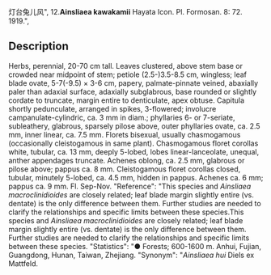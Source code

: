 灯台兔儿风",
12.**Ainsliaea kawakamii** Hayata Icon. Pl. Formosan. 8: 72. 1919.",

## Description
Herbs, perennial, 20-70 cm tall. Leaves clustered, above stem base or crowded near midpoint of stem; petiole (2.5-)3.5-8.5 cm, wingless; leaf blade ovate, 5-7(-9.5) × 3-6 cm, papery, palmate-pinnate veined, abaxially paler than adaxial surface, adaxially subglabrous, base rounded or slightly cordate to truncate, margin entire to denticulate, apex obtuse. Capitula shortly pedunculate, arranged in spikes, 3-flowered; involucre campanulate-cylindric, ca. 3 mm in diam.; phyllaries 6- or 7-seriate, subleathery, glabrous, sparsely pilose above, outer phyllaries ovate, ca. 2.5 mm, inner linear, ca. 7.5 mm. Florets bisexual, usually chasmogamous (occasionally cleistogamous in same plant). Chasmogamous floret corollas white, tubular, ca. 13 mm, deeply 5-lobed, lobes linear-lanceolate, unequal, anther appendages truncate. Achenes oblong, ca. 2.5 mm, glabrous or pilose above; pappus ca. 8 mm. Cleistogamous floret corollas closed, tubular, minutely 5-lobed, ca. 4.5 mm, hidden in pappus. Achenes ca. 6 mm; pappus ca. 9 mm. Fl. Sep-Nov.
  "Reference": "This species and *Ainsliaea macroclinidioides* are closely related; leaf blade margin slightly entire (vs. dentate) is the only difference between them. Further studies are needed to clarify the relationships and specific limits between these species.This species and *Ainsliaea macroclinidioides* are closely related; leaf blade margin slightly entire (vs. dentate) is the only difference between them. Further studies are needed to clarify the relationships and specific limits between these species.
  "Statistics": "● Forests; 600-1600 m. Anhui, Fujian, Guangdong, Hunan, Taiwan, Zhejiang.
  "Synonym": "*Ainsliaea hui* Diels ex Mattfeld.
